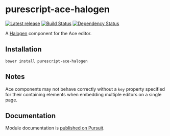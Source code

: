 # purescript-ace-halogen

[![Latest release](http://img.shields.io/bower/v/purescript-ace-halogen.svg)](https://github.com/slamdata/purescript-ace-halogen/releases)
[![Build Status](https://travis-ci.org/slamdata/purescript-ace-halogen.svg?branch=master)](https://travis-ci.org/slamdata/purescript-ace-halogen)
[![Dependency Status](https://www.versioneye.com/user/projects/563a1eda1d47d4001500088b/badge.svg?style=flat)](https://www.versioneye.com/user/projects/563a1eda1d47d4001500088b)

A [Halogen](https://github.com/slamdata/purescript-halogen) component for the Ace editor.

## Installation

```
bower install purescript-ace-halogen
```

## Notes

Ace components may not behave correctly without a `key` property specified for their containing elements when embedding multiple editors on a single page.

## Documentation

Module documentation is [published on Pursuit](http://pursuit.purescript.org/packages/purescript-ace-halogen).
